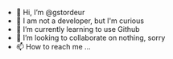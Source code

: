 - 👋 Hi, I’m @gstordeur
- 👀 I am not a developer, but I'm curious
- 🌱 I’m currently learning to use Github
- 💞️ I’m looking to collaborate on nothing, sorry
- 📫 How to reach me ...

<!---
gstordeur/gstordeur is a ✨ special ✨ repository because its `README.md` (this file) appears on your GitHub profile.
You can click the Preview link to take a look at your changes.
--->
